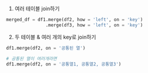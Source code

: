 1. 여러 테이블 join하기
```python
merged_df = df1.merge(df2, how = 'left', on = 'key')
			   .merge(df3, how = 'left', on = 'key')
```

2. 두 테이블 & 여러 개의 key로 join하기
```python
df1.merge(df2, on = '공통된 열')

# 공통된 열이 여러개라면
df1.merge(df2, on = '공통열1, 공통열2, 공통열3')
```

